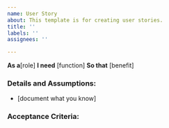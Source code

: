 ```yaml
---
name: User Story
about: This template is for creating user stories.
title: ''
labels: ''
assignees: ''

---
```


**As a**[role]
**I need** [function]
**So that** [benefit]

### Details and Assumptions:
* [document what you know]

### Acceptance Criteria:
